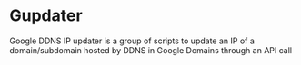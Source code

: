 # Gupdater

Google DDNS IP updater is a group of scripts to update an IP of a domain/subdomain hosted by DDNS in Google Domains through an API call
